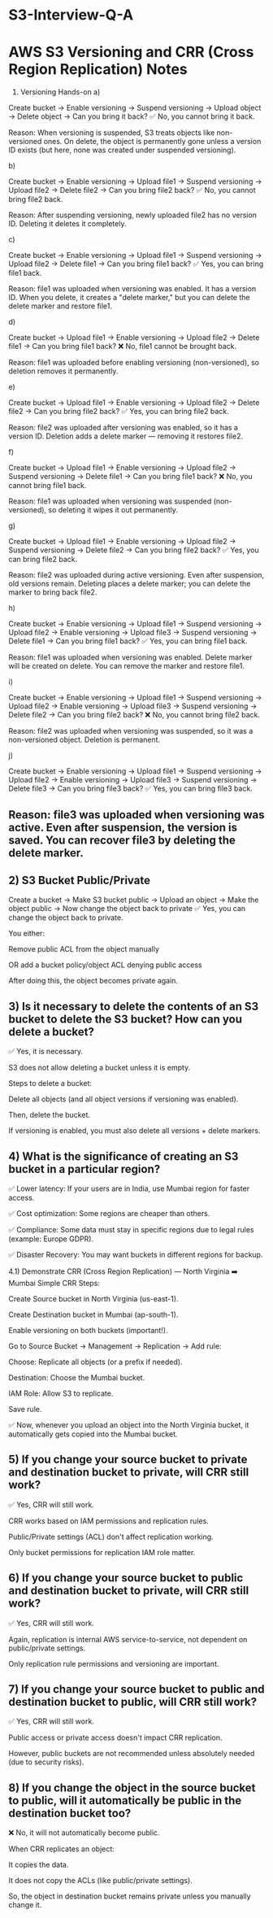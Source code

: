 # S3-Interview-Q-A

# AWS S3 Versioning and CRR (Cross Region Replication) Notes

1) Versioning Hands-on
a)

Create bucket → Enable versioning → Suspend versioning → Upload object → Delete object → Can you bring it back?
✅ No, you cannot bring it back.

Reason: When versioning is suspended, S3 treats objects like non-versioned ones. On delete, the object is permanently gone unless a version ID exists (but here, none was created under suspended versioning).

b)

Create bucket → Enable versioning → Upload file1 → Suspend versioning → Upload file2 → Delete file2 → Can you bring file2 back?
✅ No, you cannot bring file2 back.

Reason: After suspending versioning, newly uploaded file2 has no version ID. Deleting it deletes it completely.

c)

Create bucket → Enable versioning → Upload file1 → Suspend versioning → Upload file2 → Delete file1 → Can you bring file1 back?
✅ Yes, you can bring file1 back.

Reason: file1 was uploaded when versioning was enabled. It has a version ID. When you delete, it creates a "delete marker," but you can delete the delete marker and restore file1.

d)

Create bucket → Upload file1 → Enable versioning → Upload file2 → Delete file1 → Can you bring file1 back?
❌ No, file1 cannot be brought back.

Reason: file1 was uploaded before enabling versioning (non-versioned), so deletion removes it permanently.

e)

Create bucket → Upload file1 → Enable versioning → Upload file2 → Delete file2 → Can you bring file2 back?
✅ Yes, you can bring file2 back.

Reason: file2 was uploaded after versioning was enabled, so it has a version ID. Deletion adds a delete marker — removing it restores file2.

f)

Create bucket → Upload file1 → Enable versioning → Upload file2 → Suspend versioning → Delete file1 → Can you bring file1 back?
❌ No, you cannot bring file1 back.

Reason: file1 was uploaded when versioning was suspended (non-versioned), so deleting it wipes it out permanently.

g)

Create bucket → Upload file1 → Enable versioning → Upload file2 → Suspend versioning → Delete file2 → Can you bring file2 back?
✅ Yes, you can bring file2 back.

Reason: file2 was uploaded during active versioning. Even after suspension, old versions remain. Deleting places a delete marker; you can delete the marker to bring back file2.

h)

Create bucket → Enable versioning → Upload file1 → Suspend versioning → Upload file2 → Enable versioning → Upload file3 → Suspend versioning → Delete file1 → Can you bring file1 back?
✅ Yes, you can bring file1 back.

Reason: file1 was uploaded when versioning was enabled. Delete marker will be created on delete. You can remove the marker and restore file1.

i)

Create bucket → Enable versioning → Upload file1 → Suspend versioning → Upload file2 → Enable versioning → Upload file3 → Suspend versioning → Delete file2 → Can you bring file2 back?
❌ No, you cannot bring file2 back.

Reason: file2 was uploaded when versioning was suspended, so it was a non-versioned object. Deletion is permanent.

j)

Create bucket → Enable versioning → Upload file1 → Suspend versioning → Upload file2 → Enable versioning → Upload file3 → Suspend versioning → Delete file3 → Can you bring file3 back?
✅ Yes, you can bring file3 back.

Reason: file3 was uploaded when versioning was active. Even after suspension, the version is saved. You can recover file3 by deleting the delete marker.
---

## 2) S3 Bucket Public/Private
Create a bucket → Make S3 bucket public → Upload an object → Make the object public → Now change the object back to private
✅ Yes, you can change the object back to private.

You either:

Remove public ACL from the object manually

OR add a bucket policy/object ACL denying public access

After doing this, the object becomes private again.

## 3) Is it necessary to delete the contents of an S3 bucket to delete the S3 bucket? How can you delete a bucket?
✅ Yes, it is necessary.

S3 does not allow deleting a bucket unless it is empty.

Steps to delete a bucket:

Delete all objects (and all object versions if versioning was enabled).

Then, delete the bucket.

If versioning is enabled, you must also delete all versions + delete markers.

## 4) What is the significance of creating an S3 bucket in a particular region?
✅ Lower latency: If your users are in India, use Mumbai region for faster access.

✅ Cost optimization: Some regions are cheaper than others.

✅ Compliance: Some data must stay in specific regions due to legal rules (example: Europe GDPR).

✅ Disaster Recovery: You may want buckets in different regions for backup.

4.1) Demonstrate CRR (Cross Region Replication) — North Virginia ➡️ Mumbai
Simple CRR Steps:

Create Source bucket in North Virginia (us-east-1).

Create Destination bucket in Mumbai (ap-south-1).

Enable versioning on both buckets (important!).

Go to Source Bucket → Management → Replication → Add rule:

Choose: Replicate all objects (or a prefix if needed).

Destination: Choose the Mumbai bucket.

IAM Role: Allow S3 to replicate.

Save rule.

✅ Now, whenever you upload an object into the North Virginia bucket, it automatically gets copied into the Mumbai bucket.

## 5) If you change your source bucket to private and destination bucket to private, will CRR still work?
✅ Yes, CRR will still work.

CRR works based on IAM permissions and replication rules.

Public/Private settings (ACL) don't affect replication working.

Only bucket permissions for replication IAM role matter.

## 6) If you change your source bucket to public and destination bucket to private, will CRR still work?
✅ Yes, CRR will still work.

Again, replication is internal AWS service-to-service, not dependent on public/private settings.

Only replication rule permissions and versioning are important.

## 7) If you change your source bucket to public and destination bucket to public, will CRR still work?
✅ Yes, CRR will still work.

Public access or private access doesn't impact CRR replication.

However, public buckets are not recommended unless absolutely needed (due to security risks).

## 8) If you change the object in the source bucket to public, will it automatically be public in the destination bucket too?
❌ No, it will not automatically become public.

When CRR replicates an object:

It copies the data.

It does not copy the ACLs (like public/private settings).

So, the object in destination bucket remains private unless you manually change it.
